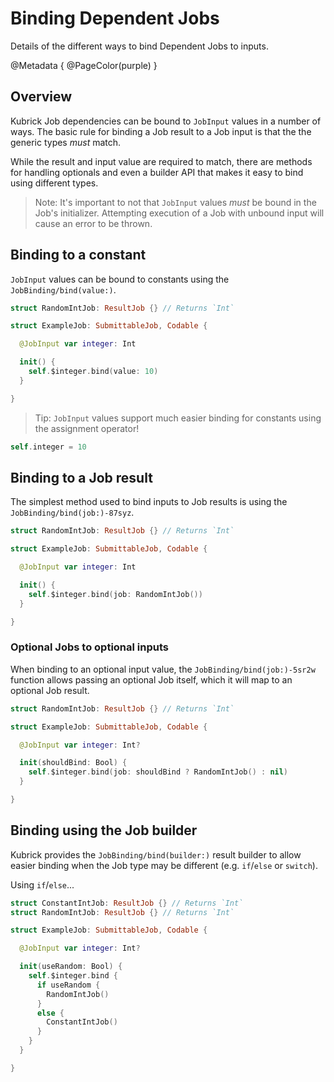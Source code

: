 # Binding Dependent Jobs

Details of the different ways to bind Dependent Jobs to inputs.

@Metadata {
  @PageColor(purple)
}

## Overview

Kubrick Job dependencies can be bound to ``JobInput`` values in a number of ways. The basic rule for binding a Job
result to a Job input is that the the generic types _must_ match.   

While the result and input value are required to match, there are methods for handling optionals and even a builder
API that makes it easy to bind using different types.

> Note: It's important to not that ``JobInput`` values _must_ be bound in the Job's initializer. Attempting execution
of a Job with unbound input will cause an error to be thrown.


## Binding to a constant

``JobInput`` values can be bound to constants using the ``JobBinding/bind(value:)``. 

```swift
struct RandomIntJob: ResultJob {} // Returns `Int`

struct ExampleJob: SubmittableJob, Codable {

  @JobInput var integer: Int

  init() {
    self.$integer.bind(value: 10)
  }

}
```

> Tip: ``JobInput`` values support much easier binding for constants using the assignment operator!
```swift
self.integer = 10
```


## Binding to a Job result

The simplest method used to bind inputs to Job results is using the ``JobBinding/bind(job:)-87syz``.

```swift
struct RandomIntJob: ResultJob {} // Returns `Int`

struct ExampleJob: SubmittableJob, Codable {

  @JobInput var integer: Int

  init() {
    self.$integer.bind(job: RandomIntJob())
  }

}
```

### Optional Jobs to optional inputs

When binding to an optional input value, the ``JobBinding/bind(job:)-5sr2w`` function allows
passing an optional Job itself, which it will map to an optional Job result.

```swift
struct RandomIntJob: ResultJob {} // Returns `Int`

struct ExampleJob: SubmittableJob, Codable {

  @JobInput var integer: Int?

  init(shouldBind: Bool) {
    self.$integer.bind(job: shouldBind ? RandomIntJob() : nil)
  }

}
```

## Binding using the Job builder

Kubrick provides the ``JobBinding/bind(builder:)`` result builder to allow easier binding when the Job type may be
different (e.g. `if`/`else` or `switch`).

Using `if`/`else`...
```swift
struct ConstantIntJob: ResultJob {} // Returns `Int`
struct RandomIntJob: ResultJob {} // Returns `Int`

struct ExampleJob: SubmittableJob, Codable {

  @JobInput var integer: Int?

  init(useRandom: Bool) {
    self.$integer.bind {
      if useRandom {
        RandomIntJob()
      }
      else {
        ConstantIntJob()
      }
    }
  }

}
```
